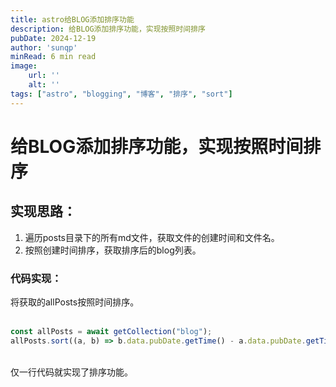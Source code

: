 ```yaml
---
title: astro给BLOG添加排序功能
description: 给BLOG添加排序功能，实现按照时间排序
pubDate: 2024-12-19
author: 'sunqp'
minRead: 6 min read
image:
    url: ''
    alt: ''
tags: ["astro", "blogging", "博客", "排序", "sort"]
---
```


# 给BLOG添加排序功能，实现按照时间排序
## 实现思路：
1. 遍历posts目录下的所有md文件，获取文件的创建时间和文件名。
2. 按照创建时间排序，获取排序后的blog列表。

### 代码实现：
将获取的allPosts按照时间排序。   
</br>
```js
const allPosts = await getCollection("blog");
allPosts.sort((a, b) => b.data.pubDate.getTime() - a.data.pubDate.getTime());
```  
</br>
仅一行代码就实现了排序功能。